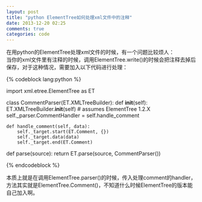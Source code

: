 ```yaml
---
layout: post
title: "python ElementTree如何处理xml文件中的注释"
date: 2013-12-20 02:25
comments: true
categories: code
---
```


在用python的ElementTree处理xml文件的时候，有一个问题比较烦人：    
当你的xml文件里有注释的时候，调用ElementTree.write()的时候会把注释去掉后保存，对于这种情况，需要加入以下代码进行处理：

{% codeblock lang:python %}

import xml.etree.ElementTree as ET

class CommentParser(ET.XMLTreeBuilder):
    def __init__(self):
        ET.XMLTreeBuilder.__init__(self)
        # assumes ElementTree 1.2.X
        self._parser.CommentHandler = self.handle_comment

    def handle_comment(self, data):
        self._target.start(ET.Comment, {})
        self._target.data(data)
        self._target.end(ET.Comment)

def parse(source):
    return ET.parse(source, CommentParser())
	
{% endcodeblock %}

本质上就是在调用ElementTree.parser()的时候，传入处理comment的handler，方法其实就是ElementTree.Comment()，不知道什么时候ElementTree的版本能自己加入啊。
